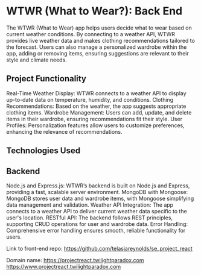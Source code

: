 # WTWR (What to Wear?): Back End
The WTWR (What to Wear) app helps users decide what to wear based on current weather conditions. By connecting to a weather API, WTWR provides live weather data and makes clothing recommendations tailored to the forecast. Users can also manage a personalized wardrobe within the app, adding or removing items, ensuring suggestions are relevant to their style and climate needs.

## Project Functionality
Real-Time Weather Display: WTWR connects to a weather API to display up-to-date data on temperature, humidity, and conditions.
Clothing Recommendations: Based on the weather, the app suggests appropriate clothing items.
Wardrobe Management: Users can add, update, and delete items in their wardrobe, ensuring recommendations fit their style.
User Profiles: Personalization features allow users to customize preferences, enhancing the relevance of recommendations.
## Technologies Used
## Backend
Node.js and Express.js: WTWR’s backend is built on Node.js and Express, providing a fast, scalable server environment.
MongoDB with Mongoose: MongoDB stores user data and wardrobe items, with Mongoose simplifying data management and validation.
Weather API Integration: The app connects to a weather API to deliver current weather data specific to the user's location.
RESTful API: The backend follows REST principles, supporting CRUD operations for user and wardrobe data.
Error Handling: Comprehensive error handling ensures smooth, reliable functionality for users.

Link to front-end repo: https://github.com/telasjareynolds/se_project_react

Domain name: https://projectreact.twilightparadox.com	
	https://www.projectreact.twilightparadox.com

